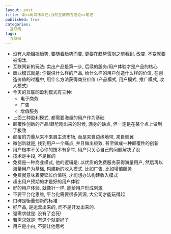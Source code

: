 ```yaml
---
layout: post
title: 读<<周鸿祎自述:我的互联网方法论>>笔记
published: true
categories:
  互联网
tags:
  互联网
---
```

* 没有人能阻挡趋势, 要随着趋势而变, 更要在趋势雪崩之前看到, 改变. 不变就要被淘汰. 
* 互联网新的玩法: 卖出产品是第一步, 后续的服务/用户体验才是产品的核心
* 商业模式就是: 你提供什么样的产品, 给什么样的用户创造什么样的价值, 在创造价值的过程中, 用什么方法获得商业价值 (产品模式, 用户模式, 推广模式, 收入模式)
* 今天的互联网盈利模式有三种:
  * 电子商务
  * 广告
  * 增值服务
* 上面三种盈利模式, 都需要海量的用户作为基础
* 颠覆性创新的产品/趋势刚出来的时候, 满身的缺点, 但一定是在某个点上做到了极致
* 颠覆的力量从来不来自主流市场, 而是来自边缘地带, 来自侧翼
* 微创新就是, 找到用户一个痛点, 并且做出极致, 甚至做成一种颠覆性的创新
* 用户根本不关心你的技术有多牛, 用户只关心自己的问题解决了没
* 技术是手段, 不是目的
* 免费是一种商业模式, 他的逻辑是: 以优质的免费服务获得海量用户, 然后再以海量用户为基础, 构建新的收入模式. 比如广告, 比如增值服务
* 免费就意味着要延长价值链, 才能想办法构建收入模式
* 超出用户预期的才是好的用户体验
* 好的用户体验, 就像针一样, 能给用户形成刺激
* 不要平台化思维, 平台化需要很多资源, 大公司才能玩得起
* 口碑是衡量创新的标准
* 好产品, 是运营出来的, 而不是开发出来的.
* 强需求就是: 没有了会死!
* 若需求就是: 有这个就更好了
* 用户是小白, 不要让他思考

